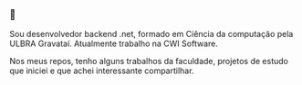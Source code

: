 ### 👋

Sou desenvolvedor backend .net, formado em Ciência da computação pela ULBRA Gravataí. Atualmente trabalho na CWI Software.

Nos meus repos, tenho alguns trabalhos da faculdade, projetos de estudo que iniciei e que achei interessante compartilhar. 

